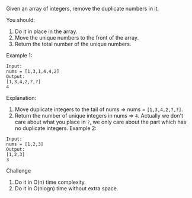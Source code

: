 Given an array of integers, remove the duplicate numbers in it.

You should:

1. Do it in place in the array.
2. Move the unique numbers to the front of the array.
3. Return the total number of the unique numbers.

Example 1:
```
Input:
nums = [1,3,1,4,4,2]
Output:
[1,3,4,2,?,?]
4
```
Explanation:

1. Move duplicate integers to the tail of nums => nums = `[1,3,4,2,?,?]`.
2. Return the number of unique integers in nums => `4`.
Actually we don't care about what you place in `?`, we only care about the part which has no duplicate integers.
Example 2:
```
Input:
nums = [1,2,3]
Output:
[1,2,3]
3
```
Challenge
1. Do it in O(n) time complexity.
2. Do it in O(nlogn) time without extra space.